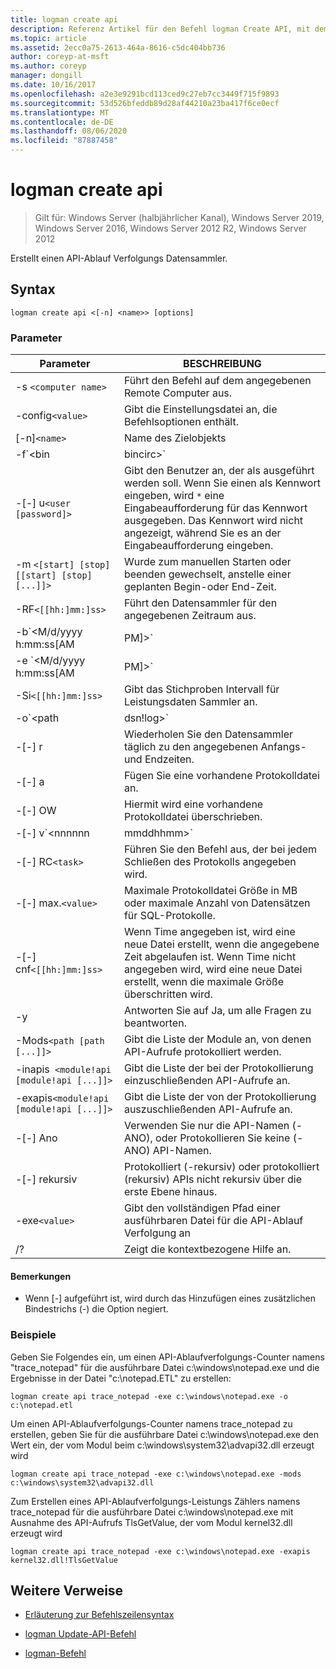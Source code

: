 ```yaml
---
title: logman create api
description: Referenz Artikel für den Befehl logman Create API, mit dem ein API-Tracing-Datensammler erstellt wird.
ms.topic: article
ms.assetid: 2ecc0a75-2613-464a-8616-c5dc404bb736
author: coreyp-at-msft
ms.author: coreyp
manager: dongill
ms.date: 10/16/2017
ms.openlocfilehash: a2e3e9291bcd113ced9c27eb7cc3449f715f9893
ms.sourcegitcommit: 53d526bfeddb89d28af44210a23ba417f6ce0ecf
ms.translationtype: MT
ms.contentlocale: de-DE
ms.lasthandoff: 08/06/2020
ms.locfileid: "87887458"
---
```

# <a name="logman-create-api"></a>logman create api

> Gilt für: Windows Server (halbjährlicher Kanal), Windows Server 2019, Windows Server 2016, Windows Server 2012 R2, Windows Server 2012

Erstellt einen API-Ablauf Verfolgungs Datensammler.

## <a name="syntax"></a>Syntax

```
logman create api <[-n] <name>> [options]
```

### <a name="parameters"></a>Parameter

| Parameter | BESCHREIBUNG |
| --------- | ----------- |
| -s `<computer name>` | Führt den Befehl auf dem angegebenen Remote Computer aus. |
| -config`<value>` | Gibt die Einstellungsdatei an, die Befehlsoptionen enthält. |
| [-n]`<name>` | Name des Zielobjekts |
| -f`<bin|bincirc>` | Gibt das Protokoll Format für den Datensammler an. |
| -[-] u`<user [password]>` | Gibt den Benutzer an, der als ausgeführt werden soll. Wenn Sie einen als Kennwort eingeben, wird `*` eine Eingabeaufforderung für das Kennwort ausgegeben. Das Kennwort wird nicht angezeigt, während Sie es an der Eingabeaufforderung eingeben. |
| -m `<[start] [stop] [[start] [stop] [...]]>` | Wurde zum manuellen Starten oder beenden gewechselt, anstelle einer geplanten Begin-oder End-Zeit. |
| -RF`<[[hh:]mm:]ss>` | Führt den Datensammler für den angegebenen Zeitraum aus. |
| -b`<M/d/yyyy h:mm:ss[AM|PM]>` | Beginnt mit dem Sammeln von Daten zum angegebenen Zeitpunkt. |
| -e `<M/d/yyyy h:mm:ss[AM|PM]>` | Beenden Sie die Datensammlung zum angegebenen Zeitpunkt. |
| -Si`<[[hh:]mm:]ss>` | Gibt das Stichproben Intervall für Leistungsdaten Sammler an. |
| -o`<path|dsn!log>` | Gibt die Ausgabeprotokoll Datei oder den DSN-und Protokoll Satz Namen in einer SQL-Datenbank an. |
| -[-] r | Wiederholen Sie den Datensammler täglich zu den angegebenen Anfangs-und Endzeiten. |
| -[-] a | Fügen Sie eine vorhandene Protokolldatei an. |
| -[-] OW | Hiermit wird eine vorhandene Protokolldatei überschrieben. |
| -[-] v`<nnnnnn|mmddhhmm>` | Fügt Datei Versionsinformationen an das Ende des Protokoll Dateinamens an. |
| -[-] RC`<task>` | Führen Sie den Befehl aus, der bei jedem Schließen des Protokolls angegeben wird. |
| -[-] max.`<value>` | Maximale Protokolldatei Größe in MB oder maximale Anzahl von Datensätzen für SQL-Protokolle. |
| -[-] cnf`<[[hh:]mm:]ss>` | Wenn Time angegeben ist, wird eine neue Datei erstellt, wenn die angegebene Zeit abgelaufen ist. Wenn Time nicht angegeben wird, wird eine neue Datei erstellt, wenn die maximale Größe überschritten wird. |
| -y | Antworten Sie auf Ja, um alle Fragen zu beantworten. |
| -Mods`<path [path [...]]>` | Gibt die Liste der Module an, von denen API-Aufrufe protokolliert werden. |
| -inapis` <module!api [module!api [...]]>` | Gibt die Liste der bei der Protokollierung einzuschließenden API-Aufrufe an. |
| -exapis`<module!api [module!api [...]]>` | Gibt die Liste der von der Protokollierung auszuschließenden API-Aufrufe an. |
| -[-] Ano | Verwenden Sie nur die API-Namen (-ANO), oder Protokollieren Sie keine (-ANO) API-Namen. |
| -[-] rekursiv | Protokolliert (-rekursiv) oder protokolliert (rekursiv) APIs nicht rekursiv über die erste Ebene hinaus. |
| -exe`<value>` | Gibt den vollständigen Pfad einer ausführbaren Datei für die API-Ablauf Verfolgung an |
| /? | Zeigt die kontextbezogene Hilfe an. |

#### <a name="remarks"></a>Bemerkungen

- Wenn [-] aufgeführt ist, wird durch das Hinzufügen eines zusätzlichen Bindestrichs (-) die Option negiert.

### <a name="examples"></a>Beispiele

Geben Sie Folgendes ein, um einen API-Ablaufverfolgungs-Counter namens "trace_notepad" für die ausführbare Datei c:\windows\notepad.exe und die Ergebnisse in der Datei "c:\notepad.ETL" zu erstellen:

```
logman create api trace_notepad -exe c:\windows\notepad.exe -o c:\notepad.etl
```

Um einen API-Ablaufverfolgungs-Counter namens trace_notepad zu erstellen, geben Sie für die ausführbare Datei c:\windows\notepad.exe den Wert ein, der vom Modul beim c:\windows\system32\advapi32.dll erzeugt wird

```
logman create api trace_notepad -exe c:\windows\notepad.exe -mods c:\windows\system32\advapi32.dll
```

Zum Erstellen eines API-Ablaufverfolgungs-Leistungs Zählers namens trace_notepad für die ausführbare Datei c:\windows\notepad.exe mit Ausnahme des API-Aufrufs TlsGetValue, der vom Modul kernel32.dll erzeugt wird
```
logman create api trace_notepad -exe c:\windows\notepad.exe -exapis kernel32.dll!TlsGetValue
```

## <a name="additional-references"></a>Weitere Verweise

- [Erläuterung zur Befehlszeilensyntax](command-line-syntax-key.md)

- [logman Update-API-Befehl](logman-update-api.md)

- [logman-Befehl](logman.md)
